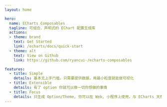 ```yaml
---
layout: home

hero:
  name: ECharts Composables
  tagline: 可组合、声明式的 EChart 配置生成库
  actions:
  - theme: brand
    text: Get Started
    link: /echarts/docs/quick-start
  - theme: alt
    text: View on Github
    link: https://github.com/ryancui-/echarts-composables

features:
  - title: Simple
    details: 基本无上手门槛，只需要提供数据，用最小粒度就能做可视化
  - title: Extensible
    details: 有了 option 你就可以做一切你想做的事情
  - title: Focus
    details: 只生成 Option/Theme, 你可以在 Web, 小程序上使用，与 ECharts 天然完美兼容
---
```

